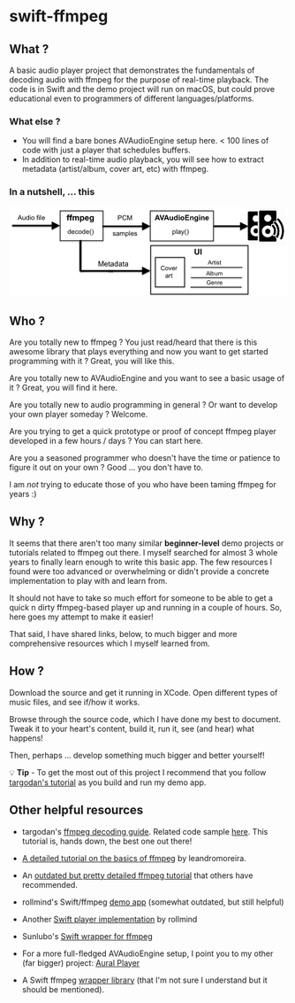 # swift-ffmpeg

## What ?

A basic audio player project that demonstrates the fundamentals of decoding audio with ffmpeg for the purpose of real-time playback. The code is in Swift 
and the demo project will run on macOS, but could prove educational even to programmers of different languages/platforms.

### What else ?

* You will find a bare bones AVAudioEngine setup here. < 100 lines of code with just a player that schedules buffers.
* In addition to real-time audio playback, you will see how to extract metadata (artist/album, cover art, etc) with ffmpeg.

### In a nutshell, ... this
![High level component diagram](/basicFFmpegPlayer.png?raw=true)

## Who ?

Are you totally new to ffmpeg ? You just read/heard that there is this awesome library that plays everything and now you want to get started programming with it ? Great, you will like this.

Are you totally new to AVAudioEngine and you want to see a basic usage of it ? Great, you will find it here.

Are you totally new to audio programming in general ? Or want to develop your own player someday ? Welcome.

Are you trying to get a quick prototype or proof of concept ffmpeg player developed in a few hours / days ? You can start here.

Are you a seasoned programmer who doesn't have the time or patience to figure it out on your own ? Good ... you don't have to.

I am *not* trying to educate those of you who have been taming ffmpeg for years :)

## Why ?

It seems that there aren't too many similar **beginner-level** demo projects or tutorials related to ffmpeg out there. I myself searched for almost 3 whole years to finally learn enough to write this basic app. The few resources I found were too advanced or overwhelming or didn't provide a concrete implementation to play with and learn from.

It should not have to take so much effort for someone to be able to get a quick n dirty ffmpeg-based player up and running in a couple of hours. So, here goes my attempt to make it easier!

That said, I have shared links, below, to much bigger and more comprehensive resources which I myself learned from.

## How ?

Download the source and get it running in XCode. Open different types of music files, and see if/how it works.

Browse through the source code, which I have done my best to document. Tweak it to your heart's content, build it, run it, see (and hear) what happens!

Then, perhaps ... develop something much bigger and better yourself!

💡 **Tip** - To get the most out of this project I recommend that you follow [targodan's tutorial](https://steemit.com/programming/@targodan/decoding-audio-files-with-ffmpeg) as you build and run my demo app.

## Other helpful resources

* targodan's [ffmpeg decoding guide](https://steemit.com/programming/@targodan/decoding-audio-files-with-ffmpeg). Related code sample [here](https://gist.github.com/targodan/8cef8f2b682a30055aa7937060cd94b7). This tutorial is, hands down, the best one out there!

* [A detailed tutorial on the basics of ffmpeg](https://github.com/leandromoreira/ffmpeg-libav-tutorial) by leandromoreira.

* An [outdated but pretty detailed ffmpeg tutorial](https://dranger.com/ffmpeg/tutorial01.html) that others have recommended.

* rollmind's Swift/ffmpeg [demo app](https://github.com/rollmind/ffmpeg-swift-tutorial/tree/master/tutorial/tutorial) (somewhat outdated, but still helpful)

* Another [Swift player implementation](https://github.com/rollmind/SweetPlayer) by rollmind

* Sunlubo's [Swift wrapper for ffmpeg](https://github.com/sunlubo/SwiftFFmpeg)

* For a more full-fledged AVAudioEngine setup, I point you to my other (far bigger) project: [Aural Player](https://github.com/maculateConception/aural-player)

* A Swift ffmpeg [wrapper library](https://github.com/FFMS/ffms2) (that I'm not sure I understand but it should be mentioned).
